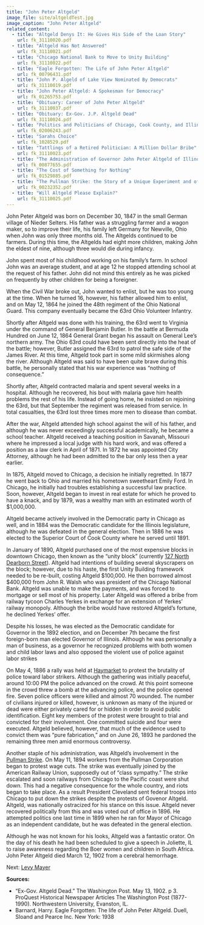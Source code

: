 ```yaml
---
title: "John Peter Altgeld"
image_file: site/altgeldTest.jpg
image_caption: "John Peter Altgeld"
related_content:
  - title: "Altgeld Denys It: He Gives His Side of the Loan Story"
    url: fk_31110020.pdf
  - title: "Altgeld Has Not Answered"
    url: fk_31110021.pdf
  - title: "Chicago National Bank to Move to Unity Building"
    url: fk_31110022.pdf
  - title: "Eagle Forgotten: The Life of John Peter Altgeld"
    url: fk_00796431.pdf
  - title: "John P. Algeld of Lake View Nominated By Democrats"
    url: fk_31110019.pdf
  - title: "John Peter Altgeld: A Spokesman for Democracy"
    url: fk_01265753.pdf
  - title: "Obituary: Career of John Peter Altgeld"
    url: fk_31110037.pdf
  - title: "Obituary: Ex-Gov. J.P. Altgeld Dead"
    url: fk_31110024.pdf
  - title: "Politics and Politicians of Chicago, Cook County, and Illinois 1787-1887"
    url: fk_02006243.pdf
  - title: "Sarahs Choice"
    url: fk_1028529.pdf
  - title: "Tattlings of a Retired Politician: A Million Dollar Bribe"
    url: fk_31110023.pdf
  - title: "The Administration of Governor John Peter Altgeld of Illinois 1893-1897"
    url: fk_00877655.pdf
  - title: "The Cost of Something for Nothing"
    url: fk_01529885.pdf
  - title: "The Pullman Strike: the Story of a Unique Experiment and of a Great Labor Upheaval"
    url: fk_00232352.pdf
  - title: "Will Altgeld Please Explain?"
    url: fk_31110025.pdf
---
```

John Peter Altgeld was born on December 30, 1847 in the small German village of Nieder Selters. His father was a struggling farmer and a wagon maker, so to improve their life, his family left Germany for Newville, Ohio when John was only three months old. The Altgelds continued to be farmers. During this time, the Altgelds had eight more children, making John the eldest of nine, although three would die during infancy.

John spent most of his childhood working on his family’s farm. In school John was an average student, and at age 12 he stopped attending school at the request of his father. John did not mind this entirely as he was picked on frequently by other children for being a foreigner.

When the Civil War broke out, John wanted to enlist, but he was too young at the time. When he turned 16, however, his father allowed him to enlist, and on May 12, 1864 he joined the 48th regiment of the Ohio National Guard. This company eventually became the 63rd Ohio Volunteer Infantry.

Shortly after Altgeld was done with his training, the 63rd went to Virginia under the command of General Benjamin Butler. In the battle at Bermuda Hundred on June 12, 1864 General Grant began his assault on General Lee’s northern army. The Ohio 63rd could have been sent directly into the heat of the battle; however, Butler assigned the 63rd to patrol the safe side of the James River. At this time, Altgeld took part in some mild skirmishes along the river. Although Altgeld was said to have been quite brave during this battle, he personally stated that his war experience was “nothing of consequence.”

Shortly after, Altgeld contracted malaria and spent several weeks in a hospital. Although he recovered, his bout with malaria gave him health problems the rest of his life. Instead of going home, he insisted on rejoining the 63rd, but that September the regiment was released from service. In total casualties, the 63rd lost three times more men to disease than combat.

After the war, Altgeld attended high school against the will of his father, and although he was never exceedingly successful academically, he became a school teacher. Altgeld received a teaching position in Savanah, Missouri where he impressed a local judge with his hard work, and was offered a position as a law clerk in April of 1871. In 1872 he was appointed City Attorney, although he had been admitted to the bar only less then a year earlier.

In 1875, Altgeld moved to Chicago, a decision he initially regretted. In 1877 he went back to Ohio and married his hometown sweetheart Emily Ford. In Chicago, he initially had troubles establishing a successful law practice. Soon, however, Altgeld began to invest in real estate for which he proved to have a knack, and by 1879, was a wealthy man with an estimated worth of $1,000,000.

Altgeld became actively involved in the Democratic party in Chicago as well, and in 1884 was the Democratic candidate for the Illinois legislature, although he was defeated in the general election. Then in 1886 he was elected to the Superior Court of Cook County where he served until 1891.

In January of 1890, Altgeld purchased one of the most expensive blocks in downtown Chicago, then known as the “unity block” (currently [127 North Dearborn Street](https://www.google.com/maps?f=q&hl=en&geocode&q=127+North+Dearborn+Street,+Chicago,+IL&sll=37.0625,-95.677068&sspn=40.460237,73.916016&ie=UTF8&ll=41.884435,-87.629056&spn=0.009313,0.018046&z=16&g=127+North+Dearborn+Street,+Chicago,+IL&iwloc=addr)). Altgeld had intentions of building several skyscrapers on the block; however, due to his haste, the first Unity Building framework needed to be re-built, costing Altgeld $100,000. He then borrowed almost $400,000 from John R. Walsh who was president of the Chicago National Bank. Altgeld was unable to make the payments, and was forced to mortgage or sell most of his property. Later Altgeld was offered a bribe from railway tycoon Charles Yerkes in exchange for an extension of Yerkes’ railway monopoly. Although the bribe would have restored Altgeld’s fortune, he declined Yerkes’ offer.

Despite his losses, he was elected as the Democratic candidate for Governor in the 1892 election, and on December 7th became the first foreign-born man elected Governor of Illinois. Although he was personally a man of business, as a governor he recognized problems with both women and child labor laws and also opposed the violent use of police against labor strikes

On May 4, 1886 a rally was held at [Haymarket](/historical/haymarket) to protest the brutality of police toward labor strikers. Although the gathering was initially peaceful, around 10:00 PM the police advanced on the crowd. At this point someone in the crowd threw a bomb at the advancing police, and the police opened fire. Seven police officers were killed and almost 70 wounded. The number of civilians injured or killed, however, is unknown as many of the injured or dead were either privately cared for or hidden in order to avoid public identification. Eight key members of the protest were brought to trial and convicted for their involvement. One committed suicide and four were executed. Altgeld believed, however, that much of the evidence used to convict them was “pure fabrication,” and on June 26, 1893 he pardoned the remaining three men amid enormous controversy.

Another staple of his administration, was Altgeld’s involvement in the [Pullman Strike](http://www.encyclopedia.chicagohistory.org/pages/1029.html). On May 11, 1894 workers from the Pullman Corporation began to protest wage cuts. The strike was eventually joined by the American Railway Union, supposedly out of “class sympathy.” The strike escalated and soon railways from Chicago to the Pacific coast were shut down. This had a negative consequence for the whole country, and riots began to take place. As a result President Cleveland sent federal troops into Chicago to put down the strikes despite the protests of Govenor Altgeld. Altgeld, was nationally ostracized for his stance on this issue. Altgeld never recovered politically from this and was voted out of office in 1896. He attempted politics one last time in 1899 when he ran for Mayor of Chicago as an independent candidate, but he was defeated in the general election.

Although he was not known for his looks, Altgeld was a fantastic orator. On the day of his death he had been scheduled to give a speech in Joliette, IL to raise awareness regarding the Boer women and children in South Africa. John Peter Altgeld died March 12, 1902 from a cerebral hemorrhage.

Next:  [Levy Mayer](/historical/mayer)

**Sources:**

- “Ex-Gov. Altgeld Dead.” The Washington Post. May 13, 1902. p 3. ProQuest Historical Newspaper Articles The Washington Post (1877-1990). Northwestern University, Evanston, IL.
- Barnard, Harry. Eagle Forgotten: The life of John Peter Altgeld. Duell, Sloand and Pearce Inc. New York: 1938
